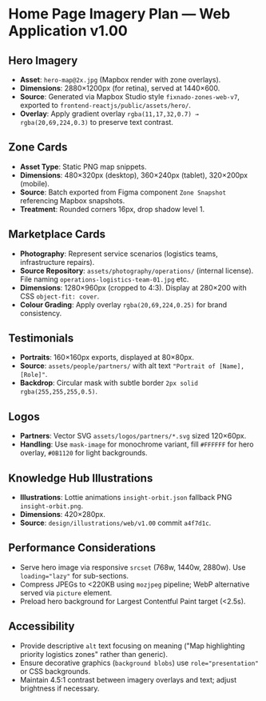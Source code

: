 # Home Page Imagery Plan — Web Application v1.00

## Hero Imagery
- **Asset**: `hero-map@2x.jpg` (Mapbox render with zone overlays).
- **Dimensions**: 2880×1200px (for retina), served at 1440×600.
- **Source**: Generated via Mapbox Studio style `fixnado-zones-web-v7`, exported to `frontend-reactjs/public/assets/hero/`.
- **Overlay**: Apply gradient overlay `rgba(11,17,32,0.7) → rgba(20,69,224,0.3)` to preserve text contrast.

## Zone Cards
- **Asset Type**: Static PNG map snippets.
- **Dimensions**: 480×320px (desktop), 360×240px (tablet), 320×200px (mobile).
- **Source**: Batch exported from Figma component `Zone Snapshot` referencing Mapbox snapshots.
- **Treatment**: Rounded corners 16px, drop shadow level 1.

## Marketplace Cards
- **Photography**: Represent service scenarios (logistics teams, infrastructure repairs).
- **Source Repository**: `assets/photography/operations/` (internal license). File naming `operations-logistics-team-01.jpg` etc.
- **Dimensions**: 1280×960px (cropped to 4:3). Display at 280×200 with CSS `object-fit: cover`.
- **Colour Grading**: Apply overlay `rgba(20,69,224,0.25)` for brand consistency.

## Testimonials
- **Portraits**: 160×160px exports, displayed at 80×80px.
- **Source**: `assets/people/partners/` with alt text `"Portrait of [Name], [Role]"`.
- **Backdrop**: Circular mask with subtle border `2px solid rgba(255,255,255,0.5)`.

## Logos
- **Partners**: Vector SVG `assets/logos/partners/*.svg` sized 120×60px.
- **Handling**: Use `mask-image` for monochrome variant, fill `#FFFFFF` for hero overlay, `#0B1120` for light backgrounds.

## Knowledge Hub Illustrations
- **Illustrations**: Lottie animations `insight-orbit.json` fallback PNG `insight-orbit.png`.
- **Dimensions**: 420×280px.
- **Source**: `design/illustrations/web/v1.00` commit `a4f7d1c`.

## Performance Considerations
- Serve hero image via responsive `srcset` (768w, 1440w, 2880w). Use `loading="lazy"` for sub-sections.
- Compress JPEGs to <220KB using `mozjpeg` pipeline; WebP alternative served via `picture` element.
- Preload hero background for Largest Contentful Paint target (<2.5s).

## Accessibility
- Provide descriptive `alt` text focusing on meaning ("Map highlighting priority logistics zones" rather than generic).
- Ensure decorative graphics (`background blobs`) use `role="presentation"` or CSS backgrounds.
- Maintain 4.5:1 contrast between imagery overlays and text; adjust brightness if necessary.
